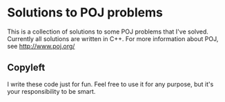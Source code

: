 Solutions to POJ problems
=========================
This is a collection of solutions to some POJ problems that I've solved.
Currently all solutions are written in C++.
For more information about POJ, see http://www.poj.org/

Copyleft
--------
I write these code just for fun. Feel free to use it for any purpose, but it's your responsibility to be smart.
